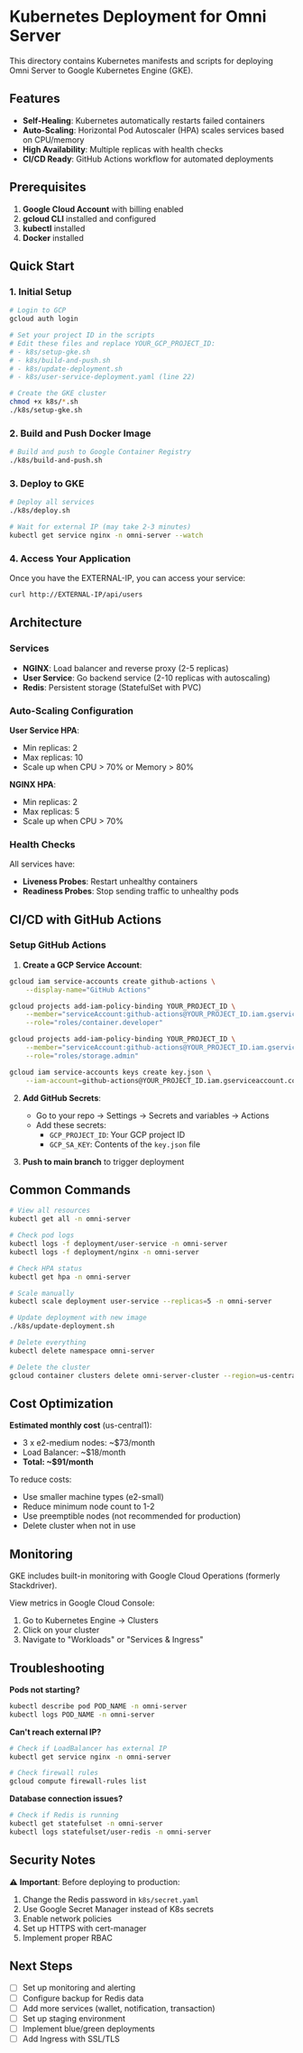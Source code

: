 # Kubernetes Deployment for Omni Server

This directory contains Kubernetes manifests and scripts for deploying Omni Server to Google Kubernetes Engine (GKE).

## Features

- **Self-Healing**: Kubernetes automatically restarts failed containers
- **Auto-Scaling**: Horizontal Pod Autoscaler (HPA) scales services based on CPU/memory
- **High Availability**: Multiple replicas with health checks
- **CI/CD Ready**: GitHub Actions workflow for automated deployments

## Prerequisites

1. **Google Cloud Account** with billing enabled
2. **gcloud CLI** installed and configured
3. **kubectl** installed
4. **Docker** installed

## Quick Start

### 1. Initial Setup

```bash
# Login to GCP
gcloud auth login

# Set your project ID in the scripts
# Edit these files and replace YOUR_GCP_PROJECT_ID:
# - k8s/setup-gke.sh
# - k8s/build-and-push.sh
# - k8s/update-deployment.sh
# - k8s/user-service-deployment.yaml (line 22)

# Create the GKE cluster
chmod +x k8s/*.sh
./k8s/setup-gke.sh
```

### 2. Build and Push Docker Image

```bash
# Build and push to Google Container Registry
./k8s/build-and-push.sh
```

### 3. Deploy to GKE

```bash
# Deploy all services
./k8s/deploy.sh

# Wait for external IP (may take 2-3 minutes)
kubectl get service nginx -n omni-server --watch
```

### 4. Access Your Application

Once you have the EXTERNAL-IP, you can access your service:

```bash
curl http://EXTERNAL-IP/api/users
```

## Architecture

### Services

- **NGINX**: Load balancer and reverse proxy (2-5 replicas)
- **User Service**: Go backend service (2-10 replicas with autoscaling)
- **Redis**: Persistent storage (StatefulSet with PVC)

### Auto-Scaling Configuration

**User Service HPA**:
- Min replicas: 2
- Max replicas: 10
- Scale up when CPU > 70% or Memory > 80%

**NGINX HPA**:
- Min replicas: 2
- Max replicas: 5
- Scale up when CPU > 70%

### Health Checks

All services have:
- **Liveness Probes**: Restart unhealthy containers
- **Readiness Probes**: Stop sending traffic to unhealthy pods

## CI/CD with GitHub Actions

### Setup GitHub Actions

1. **Create a GCP Service Account**:
```bash
gcloud iam service-accounts create github-actions \
    --display-name="GitHub Actions"

gcloud projects add-iam-policy-binding YOUR_PROJECT_ID \
    --member="serviceAccount:github-actions@YOUR_PROJECT_ID.iam.gserviceaccount.com" \
    --role="roles/container.developer"

gcloud projects add-iam-policy-binding YOUR_PROJECT_ID \
    --member="serviceAccount:github-actions@YOUR_PROJECT_ID.iam.gserviceaccount.com" \
    --role="roles/storage.admin"

gcloud iam service-accounts keys create key.json \
    --iam-account=github-actions@YOUR_PROJECT_ID.iam.gserviceaccount.com
```

2. **Add GitHub Secrets**:
   - Go to your repo → Settings → Secrets and variables → Actions
   - Add these secrets:
     - `GCP_PROJECT_ID`: Your GCP project ID
     - `GCP_SA_KEY`: Contents of the `key.json` file

3. **Push to main branch** to trigger deployment

## Common Commands

```bash
# View all resources
kubectl get all -n omni-server

# Check pod logs
kubectl logs -f deployment/user-service -n omni-server
kubectl logs -f deployment/nginx -n omni-server

# Check HPA status
kubectl get hpa -n omni-server

# Scale manually
kubectl scale deployment user-service --replicas=5 -n omni-server

# Update deployment with new image
./k8s/update-deployment.sh

# Delete everything
kubectl delete namespace omni-server

# Delete the cluster
gcloud container clusters delete omni-server-cluster --region=us-central1
```

## Cost Optimization

**Estimated monthly cost** (us-central1):
- 3 x e2-medium nodes: ~$73/month
- Load Balancer: ~$18/month
- **Total: ~$91/month**

To reduce costs:
- Use smaller machine types (e2-small)
- Reduce minimum node count to 1-2
- Use preemptible nodes (not recommended for production)
- Delete cluster when not in use

## Monitoring

GKE includes built-in monitoring with Google Cloud Operations (formerly Stackdriver).

View metrics in Google Cloud Console:
1. Go to Kubernetes Engine → Clusters
2. Click on your cluster
3. Navigate to "Workloads" or "Services & Ingress"

## Troubleshooting

**Pods not starting?**
```bash
kubectl describe pod POD_NAME -n omni-server
kubectl logs POD_NAME -n omni-server
```

**Can't reach external IP?**
```bash
# Check if LoadBalancer has external IP
kubectl get service nginx -n omni-server

# Check firewall rules
gcloud compute firewall-rules list
```

**Database connection issues?**
```bash
# Check if Redis is running
kubectl get statefulset -n omni-server
kubectl logs statefulset/user-redis -n omni-server
```

## Security Notes

⚠️ **Important**: Before deploying to production:

1. Change the Redis password in `k8s/secret.yaml`
2. Use Google Secret Manager instead of K8s secrets
3. Enable network policies
4. Set up HTTPS with cert-manager
5. Implement proper RBAC

## Next Steps

- [ ] Set up monitoring and alerting
- [ ] Configure backup for Redis data
- [ ] Add more services (wallet, notification, transaction)
- [ ] Set up staging environment
- [ ] Implement blue/green deployments
- [ ] Add Ingress with SSL/TLS
